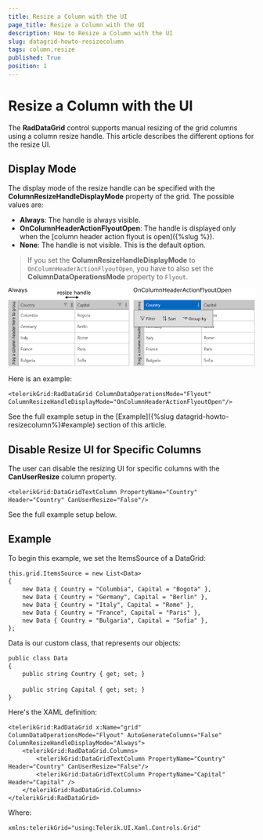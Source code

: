 ```yaml
---
title: Resize a Column with the UI
page_title: Resize a Column with the UI
description: How to Resize a Column with the UI
slug: datagrid-howto-resizecolumn
tags: column,resize
published: True
position: 1
---
```


# Resize a Column with the UI

The **RadDataGrid** control supports manual resizing of the grid columns using a column resize handle. This article describes the different options for the resize UI.

## Display Mode

The display mode of the resize handle can be specified with the **ColumnResizeHandleDisplayMode** property of the grid. The possible values are:

- **Always**: The handle is always visible.
- **OnColumnHeaderActionFlyoutOpen**: The handle is displayed only when the [column header action flyout is open]({%slug %}).
- **None**: The handle is not visible. This is the default option. 

> If you set the **ColumnResizeHandleDisplayMode** to `OnColumnHeaderActionFlyoutOpen`, you have to also set the **ColumnDataOperationsMode** property to `Flyout`.

![Column Resize Handle](images/grid-howto-resizehandlemode.png)

Here is an example:

	<telerikGrid:RadDataGrid ColumnDataOperationsMode="Flyout" ColumnResizeHandleDisplayMode="OnColumnHeaderActionFlyoutOpen"/>

See the full example setup in the [Example]({%slug datagrid-howto-resizecolumn%}#example) section of this article.

## Disable Resize UI for Specific Columns

The user can disable the resizing UI for specific columns with the **CanUserResize** column property.

	<telerikGrid:DataGridTextColumn PropertyName="Country" Header="Country" CanUserResize="False"/>

See the full example setup below.

## Example

To begin this example, we set the ItemsSource of a DataGrid:

	this.grid.ItemsSource = new List<Data>
	{
		new Data { Country = "Columbia", Capital = "Bogota" },
		new Data { Country = "Germany", Capital = "Berlin" },
		new Data { Country = "Italy", Capital = "Rome" },
		new Data { Country = "France", Capital = "Paris" },
		new Data { Country = "Bulgaria", Capital = "Sofia" },
	};

Data is our custom class, that represents our objects:

	public class Data
	{
		public string Country { get; set; }
	
		public string Capital { get; set; }
	}

Here's the XAML definition:

	<telerikGrid:RadDataGrid x:Name="grid" ColumnDataOperationsMode="Flyout" AutoGenerateColumns="False" ColumnResizeHandleDisplayMode="Always">
	    <telerikGrid:RadDataGrid.Columns>
	        <telerikGrid:DataGridTextColumn PropertyName="Country" Header="Country" CanUserResize="False"/>
	        <telerikGrid:DataGridTextColumn PropertyName="Capital" Header="Capital" />
	    </telerikGrid:RadDataGrid.Columns>
	</telerikGrid:RadDataGrid>

Where:

	xmlns:telerikGrid="using:Telerik.UI.Xaml.Controls.Grid"